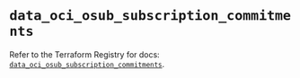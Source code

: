 # `data_oci_osub_subscription_commitments`

Refer to the Terraform Registry for docs: [`data_oci_osub_subscription_commitments`](https://registry.terraform.io/providers/oracle/oci/6.18.0/docs/data-sources/osub_subscription_commitments).
